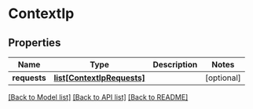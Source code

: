 # ContextIp

## Properties
Name | Type | Description | Notes
------------ | ------------- | ------------- | -------------
**requests** | [**list[ContextIpRequests]**](ContextIpRequests.md) |  | [optional] 

[[Back to Model list]](../README.md#documentation-for-models) [[Back to API list]](../README.md#documentation-for-api-endpoints) [[Back to README]](../README.md)


